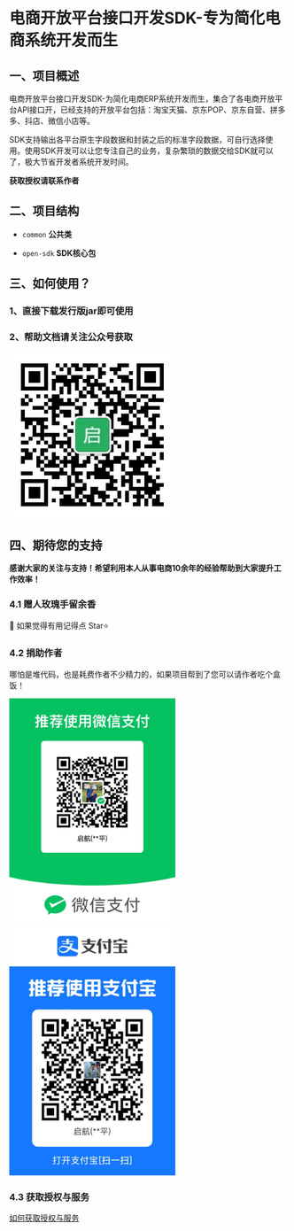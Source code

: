 # 电商开放平台接口开发SDK-专为简化电商系统开发而生

## 一、项目概述

电商开放平台接口开发SDK-为简化电商ERP系统开发而生，集合了各电商开放平台API接口开，已经支持的开放平台包括：淘宝天猫、京东POP、京东自营、拼多多、抖店、微信小店等。

SDK支持输出各平台原生字段数据和封装之后的标准字段数据，可自行选择使用。使用SDK开发可以让您专注自己的业务，复杂繁琐的数据交给SDK就可以了，极大节省开发者系统开发时间。


**获取授权请联系作者**


## 二、项目结构

+ `common`
**公共类**

+ `open-sdk`
**SDK核心包**


## 三、如何使用？

### 1、直接下载发行版jar即可使用


### 2、帮助文档请关注公众号获取

<img src="docs/微信公众号.jpg" width="300px" />


## 四、期待您的支持

**感谢大家的关注与支持！希望利用本人从事电商10余年的经验帮助到大家提升工作效率！**


### 4.1 赠人玫瑰手留余香
💖 如果觉得有用记得点 Star⭐



### 4.2 捐助作者
哪怕是堆代码，也是耗费作者不少精力的，如果项目帮到了您可以请作者吃个盒饭！

<img src="docs/微信收款码.jpg" width="300px" />
<img src="docs/支付宝收款码.jpg" width="300px" />

### 4.3 获取授权与服务

[如何获取授权与服务](https://mp.weixin.qq.com/s/mATn2nfc5bUePohS_s2WGw)




